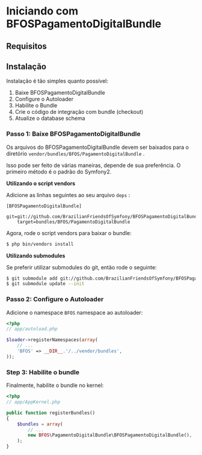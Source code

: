 Iniciando com BFOSPagamentoDigitalBundle
========================================


## Requisitos



## Instalação

Instalação é tão simples quanto possível:

1. Baixe BFOSPagamentoDigitalBundle
2. Configure o Autoloader
3. Habilite o Bundle
4. Crie o código de integração com bundle (checkout)
5. Atualize o database schema

### Passo 1: Baixe BFOSPagamentoDigitalBundle

Os arquivos do BFOSPagamentoDigitalBundle devem ser baixados para o diretório
`vendor/bundles/BFOS/PagamentoDigitalBundle` .

Isso pode ser feito de várias maneiras, depende de sua preferência. O primeiro
método é o padrão do Symfony2.

**Utilizando o script vendors**

Adicione as linhas seguintes ao seu arquivo `deps` :

```
[BFOSPagamentoDigitalBundle]
    git=git://github.com/BrazilianFriendsOfSymfony/BFOSPagamentoDigitalBundle.git
    target=bundles/BFOS/PagamentoDigitalBundle
```

Agora, rode o script vendors para baixar o bundle:

``` bash
$ php bin/vendors install
```

**Utilizando submodules**

Se preferir utilizar submodules do git, então rode o seguinte:

``` bash
$ git submodule add git://github.com/BrazilianFriendsOfSymfony/BFOSPagamentoDigitalBundle.git vendor/bundles/BFOS/PagamentoDigitalBundle
$ git submodule update --init
```

### Passo 2: Configure o Autoloader

Adicione o namespace `BFOS` namespace ao autoloader:

``` php
<?php
// app/autoload.php

$loader->registerNamespaces(array(
    // ...
    'BFOS' => __DIR__.'/../vendor/bundles',
));
```

### Step 3: Habilite o bundle

Finalmente, habilite o bundle no kernel:

``` php
<?php
// app/AppKernel.php

public function registerBundles()
{
    $bundles = array(
        // ...
        new BFOS\PagamentoDigitalBundle\BFOSPagamentoDigitalBundle(),
    );
}
```